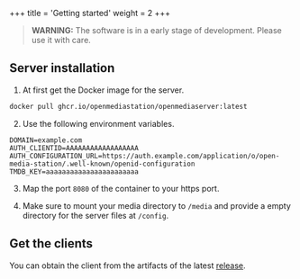+++
title = 'Getting started'
weight = 2
+++

> **WARNING:** The software is in a early stage of development. Please use it with care.

## Server installation

1. At first get the Docker image for the server.

```sh
docker pull ghcr.io/openmediastation/openmediaserver:latest
```

2. Use the following environment variables.

```env
DOMAIN=example.com
AUTH_CLIENTID=AAAAAAAAAAAAAAAAAA
AUTH_CONFIGURATION_URL=https://auth.example.com/application/o/open-media-station/.well-known/openid-configuration
TMDB_KEY=aaaaaaaaaaaaaaaaaaaaaaa
```

3. Map the port `8080` of the container to your https port.

4. Make sure to mount your media directory to `/media` and provide a empty directory for the server files at `/config`.

## Get the clients

You can obtain the client from the artifacts of the latest [release](https://github.com/OpenMediaStation/OpenMediaStation.FE.MovieTV/releases).
